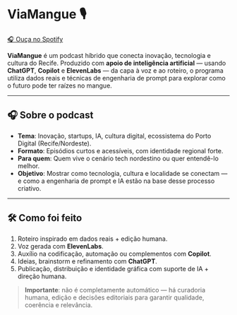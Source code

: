 # ViaMangue 🎙️

<a href="https://open.spotify.com/show/6nWzynVXsmxPZZqhG5VVuk" target="_blank">🎧 Ouça no Spotify</a>

**ViaMangue** é um podcast híbrido que conecta inovação, tecnologia e cultura do Recife. Produzido com **apoio de inteligência artificial** — usando **ChatGPT**, **Copilot** e **ElevenLabs** — da capa à voz e ao roteiro, o programa utiliza dados reais e técnicas de engenharia de prompt para explorar como o futuro pode ter raízes no mangue.

---

## 🎧 Sobre o podcast  
- **Tema**: Inovação, startups, IA, cultura digital, ecossistema do Porto Digital (Recife/Nordeste).  
- **Formato**: Episódios curtos e acessíveis, com identidade regional forte.  
- **Para quem**: Quem vive o cenário tech nordestino ou quer entendê-lo melhor.  
- **Objetivo**: Mostrar como tecnologia, cultura e localidade se conectam — e como a engenharia de prompt e IA estão na base desse processo criativo.

---

## 🛠 Como foi feito  
1. Roteiro inspirado em dados reais + edição humana.  
2. Voz gerada com **ElevenLabs**.  
3. Auxílio na codificação, automação ou complementos com **Copilot**.  
4. Ideias, brainstorm e refinamento com **ChatGPT**.  
5. Publicação, distribuição e identidade gráfica com suporte de IA + direção humana.

> **Importante**: não é completamente automático — há curadoria humana, edição e decisões editoriais para garantir qualidade, coerência e relevância.
